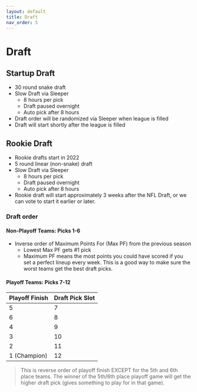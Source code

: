 ```yaml
---
layout: default
title: Draft
nav_order: 5
---
```

# Draft


## Startup Draft
- 30 round snake draft
- Slow Draft via Sleeper
  - 8 hours per pick
  - Draft paused overnight
  - Auto pick after 8 hours
- Draft order will be randomized via Sleeper when league is filled
- Draft will start shortly after the league is filled

## Rookie Draft
 - Rookie drafts start in 2022
 - 5 round linear (non-snake) draft 
 - Slow Draft via Sleeper
   - 8 hours per pick
   - Draft paused overnight
   - Auto pick after 8 hours
 - Rookie draft will start approximately 3 weeks after the NFL Draft, or we can vote to start it earlier or later.

### Draft order
#### **Non-Playoff Teams: Picks 1-6**
   - Inverse order of Maximum Points For (Max PF) from the previous season
     - Lowest Max PF gets #1 pick
     - Maximum PF means the most points you could have scored if you set a perfect lineup every week. This is a good way to make sure the worst teams get the best draft picks.

#### **Playoff Teams: Picks 7-12**

| Playoff Finish | Draft Pick Slot |
|:-------------|:------------------|
| 5 | 7 |
| 6 | 8 |
| 4 | 9 |
| 3 | 10 |
| 2 | 11 |
| 1 (Champion) | 12 |

> This is reverse order of playoff finish EXCEPT for the 5th and 6th place teams. The winner of the 5th/6th place playoff game will get the higher draft pick (gives something to play for in that game).